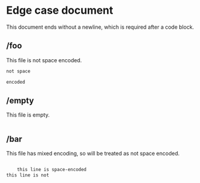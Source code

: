 # Edge case document

This document ends without a newline, which is required after a code block.

## /foo

This file is not space encoded.

```txt
not space

encoded
```

## /empty

This file is empty.

```txt
```

## /bar

This file has mixed encoding, so will be treated as not space encoded.

```txt

    this line is space-encoded
this line is not
```